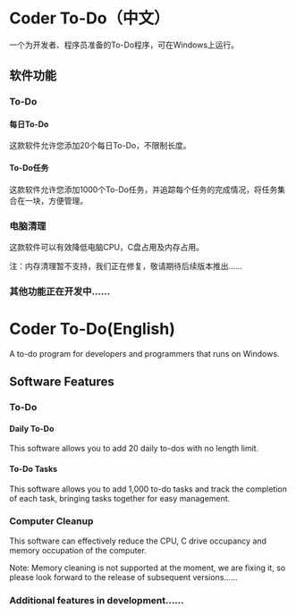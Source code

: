 # Coder To-Do（中文）
一个为开发者、程序员准备的To-Do程序，可在Windows上运行。
## 软件功能
### To-Do
#### 每日To-Do
这款软件允许您添加20个每日To-Do，不限制长度。
#### To-Do任务
这款软件允许您添加1000个To-Do任务，并追踪每个任务的完成情况，将任务集合在一块，方便管理。
### 电脑清理
这款软件可以有效降低电脑CPU，C盘占用及内存占用。

注：内存清理暂不支持，我们正在修复，敬请期待后续版本推出……
### 其他功能正在开发中……
# Coder To-Do(English)
A to-do program for developers and programmers that runs on Windows.
## Software Features
### To-Do
#### Daily To-Do
This software allows you to add 20 daily to-dos with no length limit.
#### To-Do Tasks
This software allows you to add 1,000 to-do tasks and track the completion of each task, bringing tasks together for easy management.
### Computer Cleanup
This software can effectively reduce the CPU, C drive occupancy and memory occupation of the computer.

Note: Memory cleaning is not supported at the moment, we are fixing it, so please look forward to the release of subsequent versions......
### Additional features in development......
